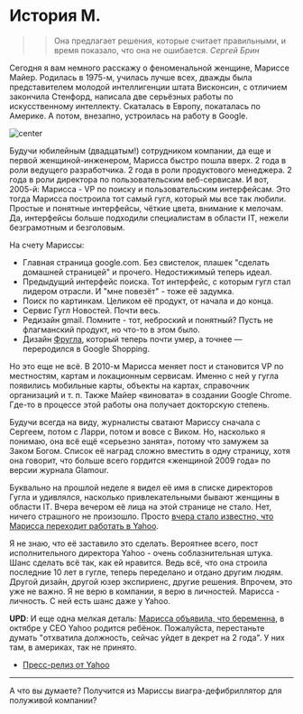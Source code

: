# История М.

> > Она предлагает решения, которые считает правильными, и время показало, что она не ошибается. *Сергей Брин*

Сегодня я вам немного расскажу о феноменальной женщине, Мариссе Майер. Родилась в 1975-м, училась лучше всех, дважды была представителем молодой интеллигенции штата Висконсин, с отличием закончила Стенфорд, написала две серьёзных работы по искусственному интеллекту. Скаталась в Европу, покаталась по Америке. А потом, внезапно, устроилась на работу в Google.

![center](http://jazminhupp.com/wp-content/uploads/2012/02/MarissaMayer.jpg)

Будучи юбилейным (двадцатым!) сотрудником компании, да еще и первой женщиной-инженером, Марисса быстро пошла вверх. 2 года в роли ведущего разработчика. 2 года в роли продуктового менеджера. 2 года в роли директора по пользовательским веб-сервисам. И вот, 2005-й: Марисса - VP по поиску и пользовательским интерфейсам. Это тогда Марисса построила тот самый гугл, который мы все так любили. Простые и понятные интерфейсы, чёткие цвета, внимание к мелочам. Да, интерфейсы больше подходили специалистам в области IT, нежели безграмотным и безголовым.

На счету Мариссы:

* Главная страница google.com. Без свистелок, плашек "сделать домашней страницей" и прочего. Недостижимый теперь идеал.
* Предыдущий интерфейс поиска. Тот интерфейс, с которым гугл стал лидером отрасли. И "мне повезёт" - тоже её задумка.
* Поиск по картинкам. Целиком её продукт, от начала и до конца.
* Сервис Гугл Новостей. Почти весь.
* Редизайн gmail. Помните - тот, неброский и понятный? Пусть не флагманский продукт, но что-то в этом было.
* Дизайн [Фругла](http://en.wikipedia.org/wiki/Google_Shopping), который теперь почти умер, а точнее — переродился в Google Shopping.

Но это еще не всё. В 2010-м Марисса меняет пост и становится VP по местностям, картам и локационным сервисам. Именно с ней у гугла появились мобильные карты, объекты на картах, справочник организаций и т. п. Также Майер «виновата» в создании Google Chrome. Где-то в процессе этой работы она получает докторскую степень.

Будучи всегда на виду, журналисты сватают Мариссу сначала с Сергеем, потом с Ларри, потом и вовсе с Виком. Но, насколько я понимаю, она всё ещё «серьезно занята», потому что замужем за Заком Богом. Список её наград сложно вместить в одну страницу, хотя она говорит, что больше всего гордится «женщиной 2009 года» по версии журнала Glamour.

Буквально на прошлой неделе я видел её имя в списке директоров Гугла и удивлялся, насколько привлекательными бывают женщины в области IT. Вчера вечером её лица на этой странице не стало. Нет, ничего страшного не произошло. Просто [вчера стало известно, что Марисса переходит работать в Yahoo](http://dealbook.nytimes.com/2012/07/16/googles-marissa-mayer-tapped-as-yahoos-chief/).

Я не знаю, что её заставило это сделать. Вероятнее всего, пост исполнительного директора Yahoo - очень соблазнительная штука. Шанс сделать всё так, как ей нравится. Ведь всё, что она строила последние 10 лет в гугле, теперь переделано и отдано другим людям. Другой дизайн, другой юзер экспириенс, другие решения. Впрочем, это уже не важно. Я не верю в компании, я верю в личностей. Марисса - личность. С ней есть шанс даже у Yahoo.

**UPD**: И еще одна мелкая деталь: [Марисса объявила, что беременна](http://techcrunch.com/2012/07/16/marissa-mayer-the-first-ever-pregnant-ceo-of-a-fortune-500-tech-company/), в октябре у CEO Yahoo родится ребёнок. Пожалуйста, перестаньте думать "отхватила должность, сейчас уйдет в декрет на 2 года". У них там, в америках, так не принято.

* [Пресс-релиз от Yahoo](http://pressroom.yahoo.net/pr/ycorp/236553.aspx)

----

А что вы думаете? Получится из Мариссы виагра-дефибриллятор для полуживой компании?
